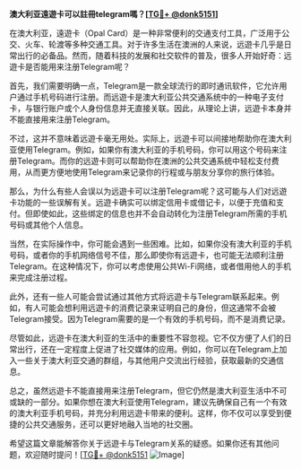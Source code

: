 **澳大利亚遠遊卡可以註冊telegram嗎？[[TG💪+ @donk5151](https://t.me/s/donk5151)]**

在澳大利亚，遠遊卡（Opal Card）是一种非常便利的交通支付工具，广泛用于公交、火车、轮渡等多种交通工具。对于许多生活在澳洲的人来说，远遊卡几乎是日常出行的必备品。然而，随着科技的发展和社交软件的普及，很多人开始好奇：远遊卡是否能用来注册Telegram呢？

首先，我们需要明确一点，Telegram是一款全球流行的即时通讯软件，它允许用户通过手机号码进行注册。而远遊卡是澳大利亚公共交通系统中的一种电子支付卡，与银行账户或个人身份信息并无直接关联。因此，从理论上讲，远遊卡本身并不能直接用来注册Telegram。

不过，这并不意味着远遊卡毫无用处。实际上，远遊卡可以间接地帮助你在澳大利亚使用Telegram。例如，如果你有澳大利亚的手机号码，你可以用这个号码来注册Telegram。而你的远遊卡则可以帮助你在澳洲的公共交通系统中轻松支付费用，从而更方便地使用Telegram来记录你的行程或与朋友分享你的旅行体验。

那么，为什么有些人会误以为远遊卡可以注册Telegram呢？这可能与人们对远遊卡功能的一些误解有关。远遊卡确实可以绑定信用卡或借记卡，以便于充值和支付。但即使如此，这些绑定的信息也并不会自动转化为注册Telegram所需的手机号码或其他个人信息。

当然，在实际操作中，你可能会遇到一些困难。比如，如果你没有澳大利亚的手机号码，或者你的手机网络信号不佳，那么即使你有远遊卡，也可能无法顺利注册Telegram。在这种情况下，你可以考虑使用公共Wi-Fi网络，或者借用他人的手机来完成注册过程。

此外，还有一些人可能会尝试通过其他方式将远遊卡与Telegram联系起来。例如，有人可能会想利用远遊卡的消费记录来证明自己的身份，但这通常不会被Telegram接受。因为Telegram需要的是一个有效的手机号码，而不是消费记录。

尽管如此，远遊卡在澳大利亚的生活中的重要性不容忽视。它不仅方便了人们的日常出行，还在一定程度上促进了社交媒体的应用。例如，你可以在Telegram上加入一些关于澳大利亚交通的群组，与其他用户交流出行经验，获取最新的交通信息。

总之，虽然远遊卡不能直接用来注册Telegram，但它仍然是澳大利亚生活中不可或缺的一部分。如果你想在澳大利亚使用Telegram，建议先确保自己有一个有效的澳大利亚手机号码，并充分利用远遊卡带来的便利。这样，你不仅可以享受到便捷的公共交通服务，还可以更好地融入当地的社交圈。

希望这篇文章能解答你关于远遊卡与Telegram关系的疑惑。如果你还有其他问题，欢迎随时提问！[[TG💪+ @donk5151](https://t.me/s/donk5151) ![Image](https://i.postimg.cc/rwNCRYN7/Snipaste-2025-04-30-17-27-05.png)]